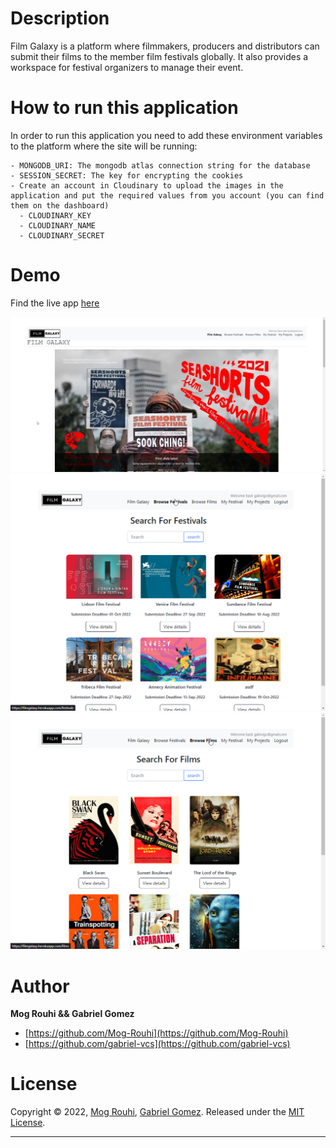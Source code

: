 # Description

Film Galaxy is a platform where filmmakers, producers and distributors can submit their films to the member film festivals globally. It also provides a workspace for festival organizers to manage their event.

# How to run this application

In order to run this application you need to add these environment variables to the platform where the site will be running:

```
- MONGODB_URI: The mongodb atlas connection string for the database
- SESSION_SECRET: The key for encrypting the cookies
- Create an account in Cloudinary to upload the images in the application and put the required values from you account (you can find them on the dashboard)
  - CLOUDINARY_KEY
  - CLOUDINARY_NAME
  - CLOUDINARY_SECRET
```

# Demo

Find the live app [here](https://filmgalaxy.herokuapp.com/)

<img src="./public/images/filmgalaxy-homepage.jpg" alt="drawing" style="width:1000px;"/>

<br/>
<img src="./public/images/filmgalalxy-festivals.png" alt="drawing" style="width:1000px;"/>
<img src="./public/images/filmgalaxy-films.png" alt="drawing" style="width:1000px;"/>

# Author

**Mog Rouhi && Gabriel Gomez**

* [https://github.com/Mog-Rouhi](https://github.com/Mog-Rouhi)
* [https://github.com/gabriel-vcs](https://github.com/gabriel-vcs)

# License

Copyright © 2022, [Mog Rouhi](https://github.com/Mog-Rouhi), [Gabriel Gomez](https://github.com/gabriel-vcs).
Released under the [MIT License](LICENSE).

---
